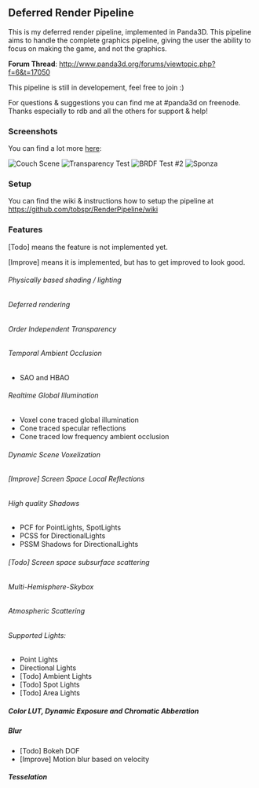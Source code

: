 ## Deferred Render Pipeline

This is my deferred render pipeline, implemented in Panda3D. This 
pipeline aims to handle the complete graphics pipeline, giving the user the ability to focus on making the game, and not the graphics.

**Forum Thread**: http://www.panda3d.org/forums/viewtopic.php?f=6&t=17050

This pipeline is still in developement, feel free to join :)

For questions & suggestions you can find me at #panda3d on freenode.
Thanks especially to rdb and all the others for support & help!

### Screenshots

You can find a lot more <a href="https://www.dropbox.com/sh/dq4wu3g9jwjqnht/AAABSOPnglDHZYsG5HXR-mhWa?dl=0">here</a>:

![Couch Scene](http://fs2.directupload.net/images/150502/jl66b4cc.png)
![Transparency Test](http://fs2.directupload.net/images/150503/78h7dpz9.png)
![BRDF Test #2](http://fs1.directupload.net/images/141222/9sgebqmw.png)
![Sponza](http://s7.directupload.net/images/140919/a6b3vyb5.png)


### Setup
You can find the wiki & instructions how to setup the pipeline at
https://github.com/tobspr/RenderPipeline/wiki

### Features

[Todo] means the feature is not implemented yet.

[Improve] means it is implemented, but has to get improved to look good.

###### Physically based shading / lighting
###### Deferred rendering
###### Order Independent Transparency
###### Temporal Ambient Occlusion
- SAO and HBAO

###### Realtime Global Illumination
- Voxel cone traced global illumination
- Cone traced specular reflections
- Cone traced low frequency ambient occlusion

###### Dynamic Scene Voxelization

###### [Improve] Screen Space Local Reflections

###### High quality Shadows
- PCF for PointLights, SpotLights
- PCSS for DirectionalLights
- PSSM Shadows for DirectionalLights

###### [Todo] Screen space subsurface scattering
###### Multi-Hemisphere-Skybox

###### Atmospheric Scattering

###### Supported Lights:
- Point Lights
- Directional Lights
- [Todo] Ambient Lights
- [Todo] Spot Lights
- [Todo] Area Lights

##### Color LUT, Dynamic Exposure and Chromatic Abberation
##### Blur
- [Todo] Bokeh DOF
- [Improve] Motion blur based on velocity

##### Tesselation

